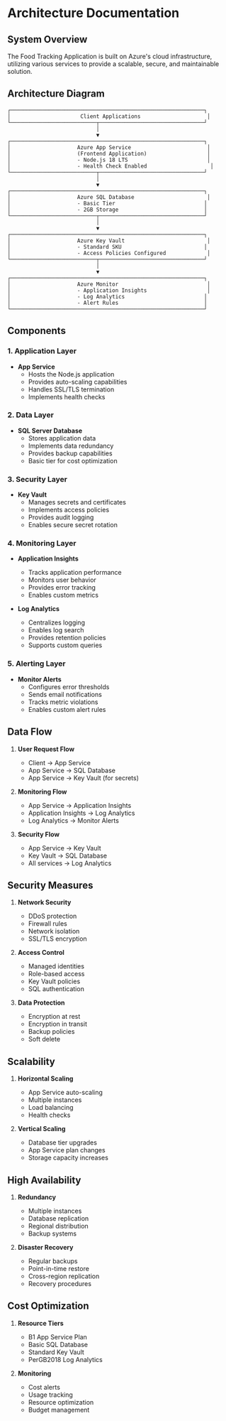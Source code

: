 # Architecture Documentation

## System Overview

The Food Tracking Application is built on Azure's cloud infrastructure, utilizing various services to provide a scalable, secure, and maintainable solution.

## Architecture Diagram

```
┌─────────────────────────────────────────────────────────────┐
│                      Client Applications                     │
└───────────────────────────┬─────────────────────────────────┘
                            │
                            ▼
┌─────────────────────────────────────────────────────────────┐
│                     Azure App Service                        │
│                     (Frontend Application)                   │
│                     - Node.js 18 LTS                         │
│                     - Health Check Enabled                    │
└───────────────────────────┬─────────────────────────────────┘
                            │
                            ▼
┌─────────────────────────────────────────────────────────────┐
│                     Azure SQL Database                       │
│                     - Basic Tier                            │
│                     - 2GB Storage                           │
└───────────────────────────┬─────────────────────────────────┘
                            │
                            ▼
┌─────────────────────────────────────────────────────────────┐
│                     Azure Key Vault                          │
│                     - Standard SKU                          │
│                     - Access Policies Configured             │
└───────────────────────────┬─────────────────────────────────┘
                            │
                            ▼
┌─────────────────────────────────────────────────────────────┐
│                     Azure Monitor                            │
│                     - Application Insights                   │
│                     - Log Analytics                         │
│                     - Alert Rules                           │
└─────────────────────────────────────────────────────────────┘
```

## Components

### 1. Application Layer
- **App Service**
  - Hosts the Node.js application
  - Provides auto-scaling capabilities
  - Handles SSL/TLS termination
  - Implements health checks

### 2. Data Layer
- **SQL Server Database**
  - Stores application data
  - Implements data redundancy
  - Provides backup capabilities
  - Basic tier for cost optimization

### 3. Security Layer
- **Key Vault**
  - Manages secrets and certificates
  - Implements access policies
  - Provides audit logging
  - Enables secure secret rotation

### 4. Monitoring Layer
- **Application Insights**
  - Tracks application performance
  - Monitors user behavior
  - Provides error tracking
  - Enables custom metrics

- **Log Analytics**
  - Centralizes logging
  - Enables log search
  - Provides retention policies
  - Supports custom queries

### 5. Alerting Layer
- **Monitor Alerts**
  - Configures error thresholds
  - Sends email notifications
  - Tracks metric violations
  - Enables custom alert rules

## Data Flow

1. **User Request Flow**
   - Client → App Service
   - App Service → SQL Database
   - App Service → Key Vault (for secrets)

2. **Monitoring Flow**
   - App Service → Application Insights
   - Application Insights → Log Analytics
   - Log Analytics → Monitor Alerts

3. **Security Flow**
   - App Service → Key Vault
   - Key Vault → SQL Database
   - All services → Log Analytics

## Security Measures

1. **Network Security**
   - DDoS protection
   - Firewall rules
   - Network isolation
   - SSL/TLS encryption

2. **Access Control**
   - Managed identities
   - Role-based access
   - Key Vault policies
   - SQL authentication

3. **Data Protection**
   - Encryption at rest
   - Encryption in transit
   - Backup policies
   - Soft delete

## Scalability

1. **Horizontal Scaling**
   - App Service auto-scaling
   - Multiple instances
   - Load balancing
   - Health checks

2. **Vertical Scaling**
   - Database tier upgrades
   - App Service plan changes
   - Storage capacity increases

## High Availability

1. **Redundancy**
   - Multiple instances
   - Database replication
   - Regional distribution
   - Backup systems

2. **Disaster Recovery**
   - Regular backups
   - Point-in-time restore
   - Cross-region replication
   - Recovery procedures

## Cost Optimization

1. **Resource Tiers**
   - B1 App Service Plan
   - Basic SQL Database
   - Standard Key Vault
   - PerGB2018 Log Analytics

2. **Monitoring**
   - Cost alerts
   - Usage tracking
   - Resource optimization
   - Budget management 